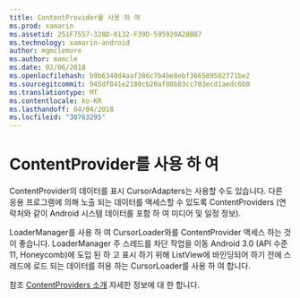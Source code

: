 ```yaml
---
title: ContentProvider를 사용 하 여
ms.prod: xamarin
ms.assetid: 251F7557-328D-0132-F39D-595920A28B87
ms.technology: xamarin-android
author: mgmclemore
ms.author: mamcle
ms.date: 02/06/2018
ms.openlocfilehash: b9b6340d4aaf386c7b4be8ebf366589582771be2
ms.sourcegitcommit: 945df041e2180cb20af08b83cc703ecd1aedc6b0
ms.translationtype: MT
ms.contentlocale: ko-KR
ms.lasthandoff: 04/04/2018
ms.locfileid: "30763295"
---
```

# <a name="using-a-contentprovider"></a>ContentProvider를 사용 하 여

ContentProvider의 데이터를 표시 CursorAdapters는 사용할 수도 있습니다.
다른 응용 프로그램에 의해 노출 되는 데이터를 액세스할 수 있도록 ContentProviders (연락처와 같이 Android 시스템 데이터를 포함 하 여 미디어 및 일정 정보).

LoaderManager를 사용 하 여 CursorLoader와를 ContentProvider 액세스 하는 것이 좋습니다. LoaderManager 주 스레드를 차단 작업을 이동 Android 3.0 (API 수준 11, Honeycomb)에 도입 된 하 고 표시 하기 위해 ListView에 바인딩되어 하기 전에 스레드에 로드 되는 데이터를 허용 하는 CursorLoader를 사용 하 여 합니다.

참조 [ContentProviders 소개](~/android/platform/content-providers/index.md) 자세한 정보에 대 한 합니다.

